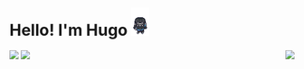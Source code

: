 
<h1>    
    <label width="25%">Hello! I'm Hugo </label>
    <img src="./assets/gif/pixelart.gif">  
</h1>
<a href="https://www.linkedin.com/in/cossalter/">
        <img align="right" src="https://img.shields.io/badge/-LinkedIn-blue?style=flat-square&logo=Linkedin&logoColor=white&link=https://www.linkedin.com/in/cossalter/">
</a>
<div>
    <img height="175em" src="https://github-readme-stats.vercel.app/api?username=menegasse&show_icons=true&theme=midnight-purple&include_all_commits=true&count_private=true&hide=issues"/>
    <img height="175em" src="https://github-readme-stats.vercel.app/api/top-langs/?username=menegasse&layout=compact&langs_count=7&theme=midnight-purple"/>
</div>

